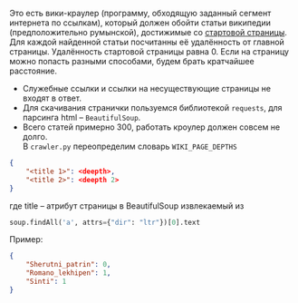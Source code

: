 Это есть вики-краулер (программу, обходящую заданный сегмент интернета по ссылкам),
 который должен обойти статьи википедии (предположительно румынской),
  достижимые со [стартовой страницы](http://rmy.wikipedia.org).
Для каждой найденной статьи посчитанны её удалённость от главной страницы.
 Удалённость стартовой страницы равна 0. Если на страницу можно попасть разными способами, будем брать
  кратчайшее расстояние.
* Служебные ссылки и ссылки на несуществующие страницы не входят в ответ.
* Для скачивания странички пользуемся библиотекой `requests`, для парсинга html – `BeautifulSoup`.
* Всего статей примерно 300, работать кроулер должен совсем не долго.  
В `crawler.py` переопределим словарь `WIKI_PAGE_DEPTHS`
```json
{
    "<title 1>": <deepth>,
    "<title 2>": <deepth 2>
}
```

где title – атрибут страницы в BeautifulSoup извлекаемый из
```python
soup.findAll('a', attrs={"dir": "ltr"})[0].text
```

Пример:
```json
{
    "Sherutni_patrin": 0,
    "Romano_lekhipen": 1,
    "Sinti": 1
}
```


